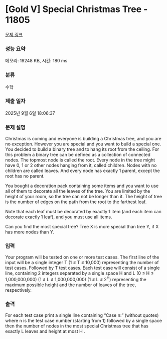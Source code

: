 # [Gold V] Special Christmas Tree - 11805 

[문제 링크](https://www.acmicpc.net/problem/11805) 

### 성능 요약

메모리: 19248 KB, 시간: 180 ms

### 분류

수학

### 제출 일자

2025년 9월 6일 18:06:37

### 문제 설명

<p>Christmas is coming and everyone is building a Christmas tree, and you are no exception. However you are special and you want to build a special one. You decided to build a binary tree and to hang its root from the ceiling. For this problem a binary tree can be defined as a collection of connected nodes. The topmost node is called the root. Every node in the tree might have 0, 1 or 2 other nodes hanging from it, called children. Nodes with no children are called leaves. And every node has exactly 1 parent, except the root has no parent.</p>

<p>You bought a decoration pack containing some items and you want to use all of them to decorate all the leaves of the tree. You are limited by the height of your room, so the tree can not be longer than it. The height of tree is the number of edges on the path from the root to the farthest leaf.</p>

<p>Note that each leaf must be decorated by exactly 1 item (and each item can decorate exactly 1 leaf), and you must use all items.</p>

<p>Can you find the most special tree? Tree X is more special than tree Y, if X has more nodes than Y.</p>

### 입력 

 <p>Your program will be tested on one or more test cases. The first line of the input will be a single integer T (1 ≤ T ≤ 10,000) representing the number of test cases. Followed by T test cases. Each test case will consist of a single line, containing 2 integers separated by a single space H and L (0 ≤ H ≤ 1,000,000,000) (1 ≤ L ≤ 1,000,000,000) (1 ≤ L ≤ 2<sup>H</sup>) representing the maximum possible height and the number of leaves of the tree, respectively.</p>

### 출력 

 <p>For each test case print a single line containing “Case n:” (without quotes) where n is the test case number (starting from 1) followed by a single space then the number of nodes in the most special Christmas tree that has exactly L leaves and height at most H .</p>

